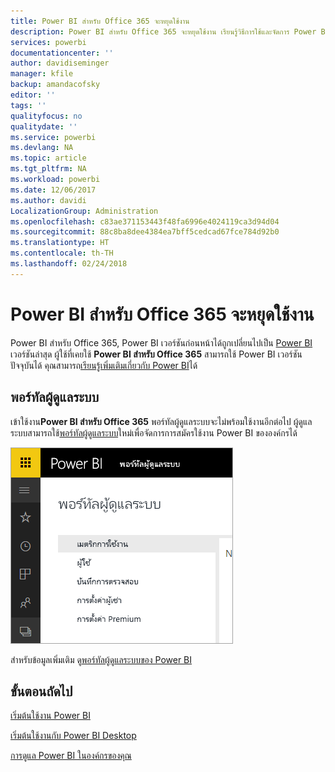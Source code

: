 ```yaml
---
title: Power BI สำหรับ Office 365 จะหยุดใช้งาน
description: Power BI สำหรับ Office 365 จะหยุดใช้งาน เรียนรู้วิธีการใช้และจัดการ Power BI เวอร์ชั่นปัจจุบัน
services: powerbi
documentationcenter: ''
author: davidiseminger
manager: kfile
backup: amandacofsky
editor: ''
tags: ''
qualityfocus: no
qualitydate: ''
ms.service: powerbi
ms.devlang: NA
ms.topic: article
ms.tgt_pltfrm: NA
ms.workload: powerbi
ms.date: 12/06/2017
ms.author: davidi
LocalizationGroup: Administration
ms.openlocfilehash: c83ae371153443f48fa6996e4024119ca3d94d04
ms.sourcegitcommit: 88c8ba8dee4384ea7bff5cedcad67fce784d92b0
ms.translationtype: HT
ms.contentlocale: th-TH
ms.lasthandoff: 02/24/2018
---
```

# <a name="power-bi-for-office-365-is-retired"></a>Power BI สำหรับ Office 365 จะหยุดใช้งาน
Power BI สำหรับ Office 365, Power BI เวอร์ชันก่อนหน้าได้ถูกเปลี่ยนไปเป็น [Power BI](https://powerbi.microsoft.com) เวอร์ชันล่าสุด ผู้ใช้ที่เคยใช้ **Power BI สำหรับ Office 365** สามารถใช้ Power BI เวอร์ชันปัจจุบันได้ คุณสามารถ[เรียนรู้เพิ่มเติมเกี่ยวกับ Power BI](service-get-started.md)ได้

## <a name="the-admin-portal"></a>พอร์ทัลผู้ดูแลระบบ
เข้าใช้งาน**Power BI สำหรับ Office 365** พอร์ทัลผู้ดูแลระบบจะไม่พร้อมใช้งานอีกต่อไป ผู้ดูแลระบบสามารถใช้[พอร์ทัลผู้ดูแลระบบ](https://app.powerbi.com/admin-portal)ใหม่เพื่อจัดการการสมัครใช้งาน Power BI ขององค์กรได้

![](media/service-admin-o365portal-retired/powerbi-admin-landing-page.png)

สำหรับข้อมูลเพิ่มเติม ดู[พอร์ทัลผู้ดูแลระบบของ Power BI](service-admin-portal.md)

## <a name="next-steps"></a>ขั้นตอนถัดไป
[เริ่มต้นใช้งาน Power BI](service-get-started.md)

[เริ่มต้นใช้งานกับ Power BI Desktop](desktop-getting-started.md)

[การดูแล Power BI ในองค์กรของคุณ](service-admin-administering-power-bi-in-your-organization.md)